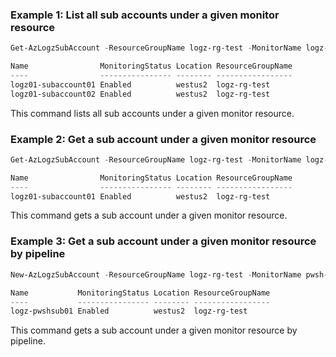 ### Example 1: List all sub accounts under a given monitor resource
```powershell
Get-AzLogzSubAccount -ResourceGroupName logz-rg-test -MonitorName logz-portal01

Name                MonitoringStatus Location ResourceGroupName
----                ---------------- -------- -----------------
logz01-subaccount01 Enabled          westus2  logz-rg-test
logz01-subaccount02 Enabled          westus2  logz-rg-test
```

This command lists all sub accounts under a given monitor resource.

### Example 2: Get a sub account under a given monitor resource
```powershell
Get-AzLogzSubAccount -ResourceGroupName logz-rg-test -MonitorName logz-portal01 -Name logz01-subaccount01

Name                MonitoringStatus Location ResourceGroupName
----                ---------------- -------- -----------------
logz01-subaccount01 Enabled          westus2  logz-rg-test
```

This command gets a sub account under a given monitor resource.

### Example 3: Get a sub account under a given monitor resource by pipeline
```powershell
New-AzLogzSubAccount -ResourceGroupName logz-rg-test -MonitorName pwsh-logz04 -Name logz-pwshsub01 -Location 'westus2' -PlanBillingCycle 'Monthly' -PlanUsageType 'PAYG' -PlanDetail '100gb14days' -PlanEffectiveDate (Get-Date -AsUTC) -UserInfoEmailAddress 'xxxxx@microsoft.com' -UserInfoPhoneNumber 'xxxxxx' -UserInfoFirstName 'xxx' -UserInfoLastName 'xxx' | Get-AzLogzSubAccount

Name           MonitoringStatus Location ResourceGroupName
----           ---------------- -------- -----------------
logz-pwshsub01 Enabled          westus2  logz-rg-test
```

This command gets a sub account under a given monitor resource by pipeline.